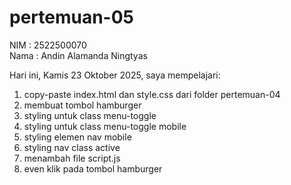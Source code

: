 # pertemuan-05

NIM : 2522500070<br>
Nama : Andin Alamanda Ningtyas<br>

Hari ini, Kamis 23 Oktober 2025, saya mempelajari:
<ol>
  <li>copy-paste index.html dan style.css dari folder pertemuan-04</li>
  <li>membuat tombol hamburger</li>
  <li>styling untuk class menu-toggle</li>
  <li>styling untuk class menu-toggle mobile</li>
  <li>styling elemen nav mobile</li>
  <li>styling nav class active</li>
  <li>menambah file script.js</li>
  <li>even klik pada tombol hamburger</li>
<ol>